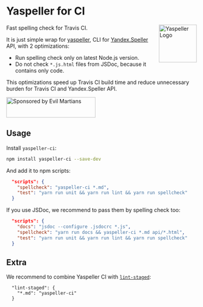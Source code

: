 # Yaspeller for CI

<img align="right" width="100" height="100" alt="Yaspeller Logo" src="https://raw.githubusercontent.com/hcodes/yaspeller/master/images/logo.png">

Fast spelling check for Travis CI.

It is just simple wrap for [yaspeller], CLI for [Yandex.Speller] API,
with 2 optimizations:

* Run spelling check only on latest Node.js version.
* Do not check `*.js.html` files from JSDoc, because it contains only code.

This optimizations speed up Travis CI build time and reduce unnecessary
burden for Travis CI and Yandex.Speller API.

[Yandex.Speller]: https://tech.yandex.ru/speller/doc/dg/concepts/About-docpage/
[yaspeller]:      https://github.com/hcodes/yaspeller

<a href="https://evilmartians.com/?utm_source=yaspeller-ci">
  <img src="https://evilmartians.com/badges/sponsored-by-evil-martians.svg"
       alt="Sponsored by Evil Martians" width="236" height="54">
</a>

## Usage

Install `yaspeller-ci`:

```sh
npm install yaspeller-ci --save-dev
```

And add it to npm scripts:

```json
  "scripts": {
    "spellcheck": "yaspeller-ci *.md",
    "test": "yarn run unit && yarn run lint && yarn run spellcheck"
  }
```

If you use JSDoc, we recommend to pass them by spelling check too:

```json
  "scripts": {
    "docs": "jsdoc --configure .jsdocrc *.js",
    "spellcheck": "yarn run docs && yaspeller-ci *.md api/*.html",
    "test": "yarn run unit && yarn run lint && yarn run spellcheck"
  }
```

## Extra

We recommend to combine Yaspeller CI with [`lint-staged`]:

```
  "lint-staged": {
    "*.md": "yaspeller-ci"
  }
```

[`lint-staged`]: https://github.com/okonet/lint-staged
